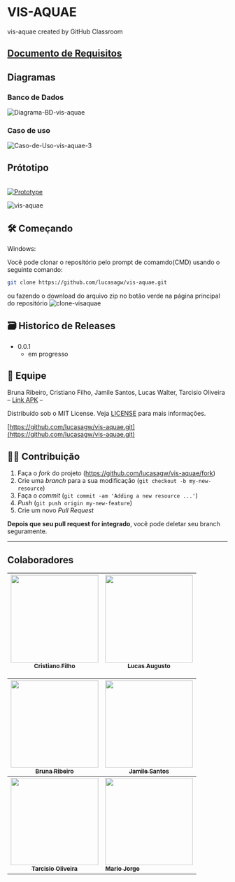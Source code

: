 # VIS-AQUAE
vis-aquae created by GitHub Classroom

## [Documento de Requisitos](https://docs.google.com/document/d/1vSnOqs6oYxMnJhNvfff6uQ4Gg4PAJYJzV6xjeuFA1Dg/edit?usp=sharing)

## Diagramas 

### Banco de Dados

<img src="https://i.ibb.co/tq58kNk/Diagrama-BD-vis-aquae.png" alt="Diagrama-BD-vis-aquae" border="0">

### Caso de uso

<img src="https://i.ibb.co/dPLfTTW/Caso-de-Uso-vis-aquae-3.png" alt="Caso-de-Uso-vis-aquae-3" border="0">

## Prótotipo

<br> [![Prototype](https://ibb.co/djHvj0q)](https://www.figma.com/file/j3c69AqyQXRxihzcZdIR7p/Prototype-Project-Mobile?node-id=0%3A1)

<img src="https://i.ibb.co/tqJhGqR/vis-aquae.jpg" alt="vis-aquae" border="0">

## 🛠 Começando

Windows:

Você pode clonar o repositório pelo prompt de comamdo(CMD) usando o seguinte comando:

```sh
git clone https://github.com/lucasagw/vis-aquae.git
```
ou fazendo o download do arquivo zip no botão verde na página principal do repositório
<img src="https://i.ibb.co/jgJvbMt/clone-visaquae.jpg" alt="clone-visaquae" border="0">







## 🗃 Historico de Releases

- 0.0.1
  - em progresso

## 📝 Equipe

Bruna Ribeiro, Cristiano Filho, Jamile Santos, Lucas Walter, Tarcisio Oliveira – [Link APK]() – 

Distribuído sob o MIT License. Veja [LICENSE](LICENSE) para mais informações.

[https://github.com/lucasagw/vis-aquae.git](https://github.com/lucasagw/vis-aquae.git)

## 🧙‍♂️ Contribuição

1. Faça o _fork_ do projeto (<https://github.com/lucasagw/vis-aquae/fork>)
2. Crie uma _branch_ para a sua modificação (`git checkout -b my-new-resource`)
3. Faça o _commit_ (`git commit -am 'Adding a new resource ...'`)
4. _Push_ (`git push origin my-new-feature`)
5. Crie um novo _Pull Request_

**Depois que seu pull request for integrado**, você pode deletar seu branch seguramente.

---

## Colaboradores
	

 [<img src="https://avatars.githubusercontent.com/u/54041918?s=400&u=9691b69b1b7c46137971d4b2775228007fff85a9&v=4" width="200px; "/><br><sub><b>Cristiano Filho</b></sub>](https://github.com/CristianoFilho) |  [<img src="https://avatars.githubusercontent.com/u/79553621?s=400&v=4" width="200px;"/><br><sub><b>Lucas Augusto</b></sub>](https://github.com/lucasagw) | 	
:---: | ---

[<img src="https://avatars.githubusercontent.com/u/72201119?s=400&v=4" width="200px;"/><br><sub><b>Bruna Ribeiro</b></sub>](https://github.com/BrunaRA) | 	 [<img src="https://avatars.githubusercontent.com/u/15247079?v=4" width="200px;"/><br><sub><b>Jamile Santos</b></sub>](https://github.com/jamile08) |
:---: | ---
[<img src="https://avatars.githubusercontent.com/u/79255361?v=4" width="200px;"/><br><sub><b>Tarcisio Oliveira</b></sub>](https://github.com/TarcisioOliveira2021) | 	 [<img src="https://avatars.githubusercontent.com/u/554178?v=4" width="200px;"/><br><sub><b>Mario Jorge</b></sub>](https://github.com/mariojp) |

